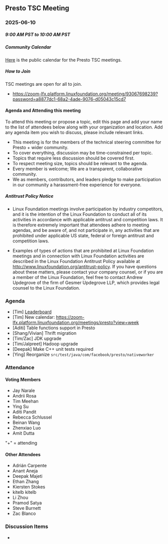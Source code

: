 ## Presto TSC Meeting

### 2025-06-10
##### 9:00 AM PST to 10:00 AM PST

##### Community Calendar

[Here](https://zoom-lfx.platform.linuxfoundation.org/meetings/presto?view=week) is the public calendar for the Presto TSC meetings.

##### How to Join

TSC meetings are open for all to join.

* https://zoom-lfx.platform.linuxfoundation.org/meeting/93067698239?password=a8877dc1-68a2-4ade-9076-d05043c15cd7

#### Agenda and Attending this meeting

To attend this meeting or propose a topic, edit this page and add your name to the list of attendees below along with your organization and location. Add any agenda item you wish to discuss, please include relevant links.

* This meeting is for the members of the technical steering committee for Presto + wider community.
* To cover everything, discussion may be time-constrained per topic.
* Topics that require less discussion should be covered first.
* To respect meeting size, topics should be relevant to the agenda.
* Every member is welcome; We are a transparent, collaborative community.
* We as members, contributors, and leaders pledge to make participation in our community a harassment-free experience for everyone.

##### Antitrust Policy Notice

* Linux Foundation meetings involve participation by industry competitors, and it is the intention of the Linux Foundation to conduct all of its activities in accordance with applicable antitrust and competition laws. It is therefore extremely important that attendees adhere to meeting agendas, and be aware of, and not participate in, any activities that are prohibited under applicable US state, federal or foreign antitrust and competition laws.

* Examples of types of actions that are prohibited at Linux Foundation meetings and in connection with Linux Foundation activities are described in the Linux Foundation Antitrust Policy available at http://www.linuxfoundation.org/antitrust-policy. If you have questions about these matters, please contact your company counsel, or if you are a member of the Linux Foundation, feel free to contact Andrew Updegrove of the firm of Gesmer Updegrove LLP, which provides legal counsel to the Linux Foundation.

### Agenda

* [Tim] [Leaderboard](https://github.com/prestodb/tsc/tree/master/meetings/files/2025-06-10)
* [Tim] New calendar: https://zoom-lfx.platform.linuxfoundation.org/meetings/presto?view=week
* [Aditi] Table functions support in Presto
* [Shang/Vivian] Thrift migration
* [Tim/Zac] JDK upgrade
* [Tim/Jalpreet] Hadoop upgrade
* [Deepak] Make C++ unit tests required
* [Ying] Reorganize `src/test/java/com/facebook/presto/nativeworker`

### Attendance


#### Voting Members

* Jay Narale
* Andrii Rosa
* Tim Meehan
* Ying Su
* Aditi Pandit
* Rebecca Schlussel
* Beinan Wang
* Zhenxiao Luo
* Amit Dutta

"+" = attending


#### Other Attendees

* Adrián Carpente
* Anant Aneja
* Deepak Majeti
* Ethan Zhang
* Kiersten Stokes
* kitelb kitelb
* Li Zhou
* Pramod Satya
* Steve Burnett
* Zac Blanco




### Discussion Items

- 
